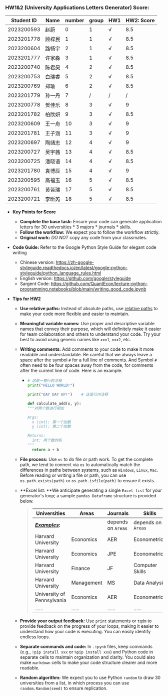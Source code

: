 ### HW1&2 (University Applications Letters Generator) Score: 




| Student ID | Name   | number | group | HW1  | HW2: Score |
| ---------- | ------ | ------ | ----- | ---- | ---------- |
| 2023200593 | 赵蔚   | 0      | 1     | √    | 8.5        |
| 2023201778 | 顾梓民 | 1      | 1     | √    | 8.5        |
| 2023200604 | 路畅宇 | 2      | 1     | √    | 8.5        |
| 2023201777 | 许家淼 | 3      | 1     | √    | 8.5        |
| 2023200740 | 陈君昊 | 4      | 2     | √    | 8.5        |
| 2023200753 | 白瑞睿 | 5      | 2     | √    | 8.5        |
| 2023200769 | 郑瑜   | 6      | 2     | √    | 8.5        |
| 2023201779 | 孙一丹 | 7      | /     | /    | /          |
| 2023200778 | 贺佳乐 | 8      | 3     | √    | 9          |
| 2023201782 | 柏欣妍 | 9      | 3     | √    | 8.5        |
| 2023200609 | 王一舟 | 10     | 3     | √    | 9          |
| 2023201781 | 王子涵 | 11     | 3     | √    | 9          |
| 2023200697 | 陶绪志 | 12     | 4     | √    | 9          |
| 2023200727 | 吴宇茜 | 13     | 4     | √    | 8.5        |
| 2023200725 | 潘晓语 | 14     | 4     | √    | 8.5        |
| 2023201780 | 袁博辰 | 15     | 4     | √    | 9          |
| 2023200595 | 高福玉 | 16     | 5     | √    | 8.5        |
| 2023200761 | 黄皆瑞 | 17     | 5     | √    | 8.5        |
| 2023200721 | 李昕芮 | 18     | 5     | √    | 8.5        |



- **Key Points for Score**

  - **Complete the base task:** Ensure your code can generate application letters for 30 universities * 3 majors * journals * skills.
  - **Follow the workflow:** We expect you to follow the workflow strictly.
  - **Original work:** *DO NOT* copy any code from your classmates.

- **Code Guide:** Refer to the Google Python Style Guide for elegant code writing

  - Chinese version: https://zh-google-styleguide.readthedocs.io/en/latest/google-python-styleguide/python_language_rules.html
  - English version: https://github.com/google/styleguide
  - Sargent Code: https://github.com/QuantEcon/lecture-python-programming.notebooks/blob/main/writing_good_code.ipynb

- **Tips for HW2**

  - **Use relative paths:** Instead of absolute paths, use <u>relative paths</u> to make your code more flexible and easier to maintain.

  - **Meaningful variable names:** Use proper and descriptive variable names that convey their purpose, which will definitely make it easier for team collaboration and others to understand your code. Try your best to avoid using generic names like `xxx1`, `xxx2`, etc.

  - **Writing comments:** Add comments to your code to make it more readable and understandable. Be careful that we always leave a space after the symbol `#` for a full line of comments. And Symbol `#` often need to be four spaces away from the code, for comments after the current line of code. Here is an example.

    - ```python
      # 这是一整行的注释
      print("HELLO WORLD!")
      
      print("DAY DAY UP!")    # 这是行内注释
      
      def calculate_add(x, y):
      """对两个数进行相加
      
      Args:
      	x (int): 第一个加数
      	y (int): 第二个加数
      
      Returns:
      	int: 两个数的和
      """
      	return a + b
      ```

  - **File process:** Use `os` to do file or path work. To get the complete path, we tend to connect via `os` to automatically match the differences in paths between systems, such as `Windows`, `Linux`, `Mac`. Before reading or writing a file or path, you can use `os.path.exists(path)` or `os.path.isfile(path)` to ensure it exists.

  - **Excel list: **We anticipate generating a single `Excel list` for your generator's loop; a sample `pandas Dataframe` structure is provided below.

    >| **Universities**           | **Areas**  | **Journals**       | **Skills**         |
    >| -------------------------- | ---------- | ------------------ | ------------------ |
    >| ***<u>Examples</u>*:**     |            | depends on `Areas` | depends on `Areas` |
    >| Harvard University         | Economics  | AER                | Econometrics       |
    >| Harvard University         | Economics  | JPE                | Econometrics       |
    >| Harvard University         | Finance    | JF                 | Computer Skills    |
    >| Harvard University         | Management | MS                 | Data Analysis      |
    >| University of Pennsylvania | Economics  | AER                | Econometrics       |
    >| ......                     | ......     | ......             | ......             |
  
  - **Provide your output feedback:** Use `print` statements or `tqdm` to provide feedback on the progress of your loops, making it easier to understand how your code is executing. You can easily identify endless loops.
  
  - **Separate commands and code:** In `.ipynb` files, keep commands (e.g., `!pip install xxx` or `%pip install xxx`) and Python code in separate cells to maintain organization and clarity. You could also make `markdown` cells to make your code structure clearer and more readable.
  
  - **Random algorithm:** We expect you to use Python `random` to draw 30 universities from a list, in which process you can use `random.Random(seed)` to ensure replication.
